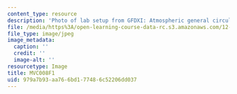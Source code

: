 ```yaml
---
content_type: resource
description: 'Photo of lab setup from GFDXI: Atmospheric general circulation.'
file: /media/https%3A/open-learning-course-data-rc.s3.amazonaws.com/12-003-atmosphere-ocean-and-climate-dynamics-fall-2008/979a7b93aa766bd177486c52206dd037_MVC008F1.jpg
file_type: image/jpeg
image_metadata:
  caption: ''
  credit: ''
  image-alt: ''
resourcetype: Image
title: MVC008F1
uid: 979a7b93-aa76-6bd1-7748-6c52206dd037
---
```

